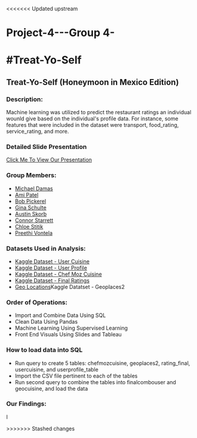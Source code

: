<<<<<<< Updated upstream
# Project-4---Group 4-

#Treat-Yo-Self
=======
## Treat-Yo-Self (Honeymoon in Mexico Edition)


### Description:
<p>Machine learning was utilized to predict the restaurant ratings an individual wounld give based on the individual's profile data. For instance, some features that were included in the dataset were transport, food_rating, service_rating, and more. </p>


### Detailed Slide Presentation
<a href= "https://docs.google.com/presentation/d/1MEKdM_I7KAya3GF9uhGG0RFmMDSZZikAc9Or7CqyWWE/edit?usp=sharing">Click Me To View Our Presentation</a>


### Group Members:

* <a href="https://github.com/elqban753">Michael Damas</a>
* <a href="https://github.com/akpatell">Ami Patel</a>
* <a href="https://github.com/bobpickerel">Bob Pickerel</a>
* <a href="https://github.com/GigiSchulte">Gina Schulte</a>
* <a href="https://github.com/askorb97">Austin Skorb</a>
* <a href="https://github.com/Cett6">Connor Starrett</a>
* <a href="https://github.com/ChloeStitik">Chloe Stitik</a>
* <a href="https://github.com/prv5021">Preethi Vontela</a>


### Datasets Used in Analysis:

* <a href="https://www.kaggle.com/datasets/uciml/restaurant-data-with-consumer-ratings?select=usercuisine.csv">Kaggle Dataset - User Cuisine</a>
* <a href="https://www.kaggle.com/datasets/uciml/restaurant-data-with-consumer-ratings?select=userprofile.csv">Kaggle Dataset - User Profile</a>
* <a href="https://www.kaggle.com/datasets/uciml/restaurant-data-with-consumer-ratings?select=chefmozcuisine.csv">Kaggle Dataset - Chef Moz Cuisine</a>
* <a href="https://www.kaggle.com/datasets/uciml/restaurant-data-with-consumer-ratings?select=rating_final.csv">Kaggle Dataset - Final Ratings</a>
* <a href="https://www.kaggle.com/datasets/uciml/restaurant-data-with-consumer-ratings?select=geoplaces2.csv">Geo Locations</a>Kaggle Datatset - Geoplaces2


### Order of Operations:

* Import and Combine Data Using SQL
* Clean Data Using Pandas
* Machine Learning Using Supervised Learning
* Front End Visuals Using Slides and Tableau


### How to load data into SQL

* Run query to create 5 tables: chefmozcuisine, geoplaces2, rating_final, usercuisine, and userprofile_table
* Import the CSV file pertinent to each of the tables 
* Run second query to combine the tables into finalcombouser and geocuisine, and load the data


### Our Findings:
<p>I</p>
>>>>>>> Stashed changes
